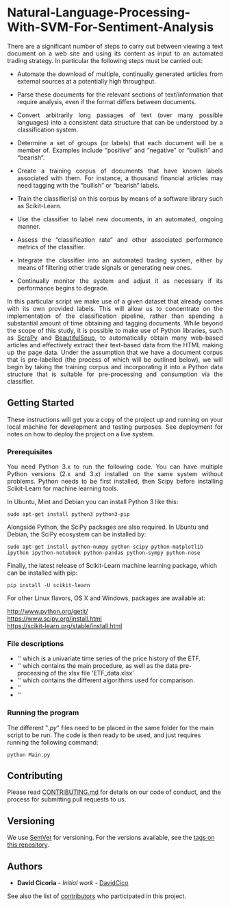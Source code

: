 # Natural-Language-Processing-With-SVM-For-Sentiment-Analysis



<p align="justify"> There are a significant number of steps to carry out between viewing a text document on a web site and using its content as input to an automated trading strategy. In particular the following steps must be carried out:</p>

<ul>
    <li><p align="justify">Automate the download of multiple, continually generated articles from external sources at a potentially high throughput.</p></li>
    <li><p align="justify">Parse these documents for the relevant sections of text/information that require analysis, even if the format differs between documents.</p></li>
    <li><p align="justify">Convert arbitrarily long passages of text (over many possible languages) into a consistent data structure that can be understood by a classification system.</p></li>
    <li><p align="justify">Determine a set of groups (or labels) that each document will be a member of. Examples include “positive” and “negative” or “bullish” and “bearish”.</p></li>
    <li><p align="justify">Create a training corpus of documents that have known labels associated with them. For instance, a thousand financial articles may need tagging with the “bullish” or “bearish” labels.</p></li>
    <li><p align="justify">Train the classifier(s) on this corpus by means of a software library such as Scikit-Learn.</p></li>
    <li><p align="justify">Use the classifier to label new documents, in an automated, ongoing manner.</p></li>
    <li><p align="justify">Assess the “classification rate” and other associated performance metrics of the classifier.</p></li>
    <li><p align="justify">Integrate the classifier into an automated trading system, either by means of filtering other trade signals or generating new ones.</p></li>
    <li><p align="justify">Continually monitor the system and adjust it as necessary if its performance begins to degrade.</p></li>
</ul>

<p align="justify">In this particular script we make use of a given dataset that already comes with its own provided labels. This will allow us to concentrate on the implementation of the classification pipeline, rather than spending a substantial amount of time obtaining and tagging documents. While beyond the scope of this study, it is possible to make use of Python libraries, such as <a href="https://scrapy.org/">ScraPy</a> and <a href="https://www.crummy.com/software/BeautifulSoup/">BeautifulSoup</a>, to automatically obtain many web-based articles and effectively extract their text-based data from the HTML making up the page data. Under the assumption that we have a document corpus that is pre-labelled (the process of which will be outlined below), we will begin by taking the training corpus and incorporating it into a Python data structure that is suitable for pre-processing and consumption via the classifier.</p>

## Getting Started

<p align="justify">These instructions will get you a copy of the project up and running on your local machine for development and testing purposes. See deployment for notes on how to deploy the project on a live system.</p>

### Prerequisites

<p align="justify">You need Python 3.x to run the following code.  You can have multiple Python versions (2.x and 3.x) installed on the same system without problems. Python needs to be first installed, then Scipy before installing Scikit-Learn for machine learning tools.</p>

In Ubuntu, Mint and Debian you can install Python 3 like this:

    sudo apt-get install python3 python3-pip

Alongside Python, the SciPy packages are also required. In Ubuntu and Debian, the SciPy ecosystem can be installed by:

    sudo apt-get install python-numpy python-scipy python-matplotlib ipython ipython-notebook python-pandas python-sympy python-nose

Finally, the latest release of Scikit-Learn machine learning package, which can be installed with pip:
    
    pip install -U scikit-learn

For other Linux flavors, OS X and Windows, packages are available at:

http://www.python.org/getit/  
https://www.scipy.org/install.html  
https://scikit-learn.org/stable/install.html


### File descriptions
<ul>
    <li>'<em></em>' which is a univariate time series of the price history of the ETF.</li>
    <li>'<em></em>' which contains the main procedure, as well as the data pre-processing of the xlsx file 'ETF_data.xlsx'</li>
    <li>'<em></em>' which contains the different algorithms used for comparison.</li>
<li><div align="justify">'<em></em>'</div></li>
<li><div align="justify">'<em></em>'</div></li>
</ul>

### Running the program

The different "<em>.py</em>" files need to be placed in the same folder for the main script to be run. The code is then ready to be used, and just requires running the following command:

    python Main.py

## Contributing

Please read [CONTRIBUTING.md](https://github.com/DavidCico/Natural-Language-Processing-With-SVM-For-Sentiment-Analysis/blob/master/CONTRIBUTING.md) for details on our code of conduct, and the process for submitting pull requests to us.

## Versioning

We use [SemVer](http://semver.org/) for versioning. For the versions available, see the [tags on this repository](https://github.com/your/project/tags). 

## Authors

* **David Cicoria** - *Initial work* - [DavidCico](https://github.com/DavidCico)

See also the list of [contributors](https://github.com/DavidCico/Natural-Language-Processing-With-SVM-For-Sentiment-Analysis/graphs/contributors) who participated in this project.
